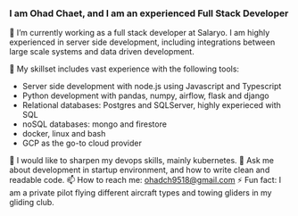 ### I am Ohad Chaet, and I am an experienced Full Stack Developer

🔭 I’m currently working as a full stack developer at Salaryo.
I am highly experienced in server side development, including integrations between large scale systems and data driven development.

🔨 My skillset includes vast experience with the following tools:
- Server side development with node.js using Javascript and Typescript
- Python development with pandas, numpy, airflow, flask and django
- Relational databases: Postgres and SQLServer, highly experieced with SQL
- noSQL databases: mongo and firestore
- docker, linux and bash
- GCP as the go-to cloud provider

🌱 I would like to sharpen my devops skills, mainly kubernetes.
💬 Ask me about development in startup environment, and how to write clean and readable code.
📫 How to reach me: ohadch9518@gmail.com
⚡ Fun fact: I am a private pilot flying different aircraft types and towing gliders in my gliding club.

